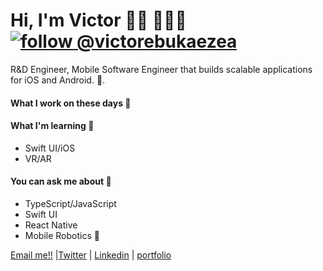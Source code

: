 # Hi, I'm Victor 👋🏾 👩🏾‍💻   [![follow @victorebukaezea](https://img.shields.io/twitter/follow/victorebukaezea.svg?style=for-the-badge&logo=TWITTER&logoColor=FFFFFF&labelColor=00aced&logoWidth=20&color=lightgray)](https://twitter.com/victorebukaezea)

 R&D Engineer, Mobile Software Engineer that builds scalable applications for
 iOS and Android.  :new_moon_with_face:. 

#### What I work on these days :briefcase:


#### What I'm learning :book:


- Swift UI/iOS
-  VR/AR

#### You can ask me about :fax:

- TypeScript/JavaScript
- Swift UI
- React Native
- Mobile Robotics 🤖 

[Email me!!](mailto:ezeavictorchukwuebuka@gmail.com) |<a href="https://twitter.com/Victorebukaezea">Twitter</a> | <a href="https://www.linkedin.com/in/ezea-victor-chukwuebuka-abbb19173/">Linkedin</a> | <a href="https://victorezea.vercel.app/">portfolio</a> 
